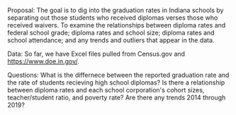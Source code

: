 

Proposal:
The goal is to dig into the graduation rates in Indiana schools by separating out those students who received diplomas verses those who received waivers.
To examine the relationships between diploma rates and federal school grade; diploma rates and school size; diploma rates and school attendance; and any trends and outliers that appear in the data.

Data:
So far, we have Excel files pulled from Census.gov and https://www.doe.in.gov/.

Questions:
What is the differnece between the reported graduation rate and the rate of students recieving high school diplomas?
Is there a relationship between diploma rates and each school corporation's cohort sizes, teacher/student ratio, and poverty rate?
Are there any trends 2014 through 2019?
